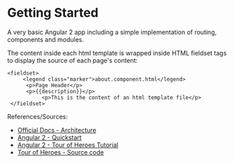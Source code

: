 # Getting Started
A very basic Angular 2 app including a simple implementation of 
routing, components and modules. 

The content inside each html template is wrapped inside HTML fieldset tags to 
display the source of each page's content: 

    <fieldset>
         <legend class="marker">about.component.html</legend>
          <p>Page Header</p>
          <p>{{description}}</p>
               <p>This is the content of an html template file</p>
     </fieldset>
                                        
References/Sources:
 - [Official Docs - Architecture](https://angular.io/docs/ts/latest/guide/architecture.html#)
 - [Angular 2 - Quickstart](https://angular.io/docs/ts/latest/quickstart.html)
 - [Angular 2 - Tour of Heroes Tutorial](https://angular.io/docs/ts/latest/tutorial/)
 - [Tour of Heroes - Source code](https://github.com/johnpapa/angular2-tour-of-heroes)
